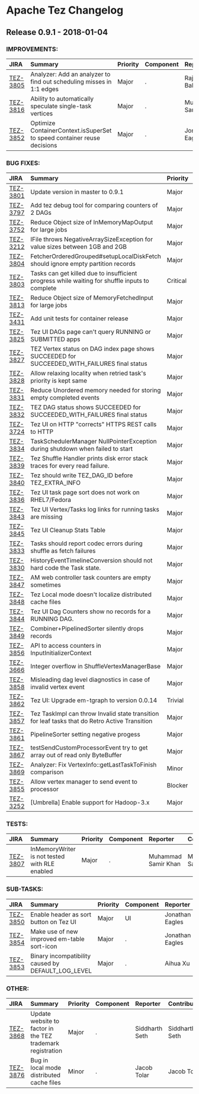 
<!---
# Licensed to the Apache Software Foundation (ASF) under one
# or more contributor license agreements.  See the NOTICE file
# distributed with this work for additional information
# regarding copyright ownership.  The ASF licenses this file
# to you under the Apache License, Version 2.0 (the
# "License"); you may not use this file except in compliance
# with the License.  You may obtain a copy of the License at
#
#     http://www.apache.org/licenses/LICENSE-2.0
#
# Unless required by applicable law or agreed to in writing, software
# distributed under the License is distributed on an "AS IS" BASIS,
# WITHOUT WARRANTIES OR CONDITIONS OF ANY KIND, either express or implied.
# See the License for the specific language governing permissions and
# limitations under the License.
-->
# Apache Tez Changelog

## Release 0.9.1 - 2018-01-04



### IMPROVEMENTS:

| JIRA | Summary | Priority | Component | Reporter | Contributor |
|:---- |:---- | :--- |:---- |:---- |:---- |
| [TEZ-3805](https://issues.apache.org/jira/browse/TEZ-3805) | Analyzer: Add an analyzer to find out scheduling misses in 1:1 edges |  Major | . | Rajesh Balamohan | Rajesh Balamohan |
| [TEZ-3816](https://issues.apache.org/jira/browse/TEZ-3816) | Ability to automatically speculate single-task vertices |  Major | . | Muhammad Samir Khan | Muhammad Samir Khan |
| [TEZ-3852](https://issues.apache.org/jira/browse/TEZ-3852) | Optimize ContainerContext.isSuperSet to speed container reuse decisions |  Major | . | Jonathan Eagles | Jonathan Eagles |


### BUG FIXES:

| JIRA | Summary | Priority | Component | Reporter | Contributor |
|:---- |:---- | :--- |:---- |:---- |:---- |
| [TEZ-3801](https://issues.apache.org/jira/browse/TEZ-3801) | Update version in master to 0.9.1 |  Major | . | Zhiyuan Yang | Zhiyuan Yang |
| [TEZ-3797](https://issues.apache.org/jira/browse/TEZ-3797) | Add tez debug tool for comparing counters of 2 DAGs |  Major | . | Prasanth Jayachandran | Prasanth Jayachandran |
| [TEZ-3752](https://issues.apache.org/jira/browse/TEZ-3752) | Reduce Object size of InMemoryMapOutput for large jobs |  Major | . | Jonathan Eagles | Muhammad Samir Khan |
| [TEZ-3212](https://issues.apache.org/jira/browse/TEZ-3212) | IFile throws NegativeArraySizeException for value sizes between 1GB and 2GB |  Major | . | Jonathan Eagles | Muhammad Samir Khan |
| [TEZ-3804](https://issues.apache.org/jira/browse/TEZ-3804) | FetcherOrderedGrouped#setupLocalDiskFetch should ignore empty partition records |  Major | . | Kuhu Shukla | Kuhu Shukla |
| [TEZ-3803](https://issues.apache.org/jira/browse/TEZ-3803) | Tasks can get killed due to insufficient progress while waiting for shuffle inputs to complete |  Critical | . | Kuhu Shukla | Kuhu Shukla |
| [TEZ-3813](https://issues.apache.org/jira/browse/TEZ-3813) | Reduce Object size of MemoryFetchedInput for large jobs |  Major | . | Muhammad Samir Khan | Muhammad Samir Khan |
| [TEZ-3431](https://issues.apache.org/jira/browse/TEZ-3431) | Add unit tests for container release |  Major | . | Sushmitha Sreenivasan | Taklon Stephen Wu |
| [TEZ-3825](https://issues.apache.org/jira/browse/TEZ-3825) | Tez UI DAGs page can't query RUNNING or SUBMITTED apps |  Major | UI | Jonathan Eagles | Jonathan Eagles |
| [TEZ-3827](https://issues.apache.org/jira/browse/TEZ-3827) | TEZ Vertex status on DAG index page shows SUCCEEDED for SUCCEEDED\_WITH\_FAILURES final status |  Major | UI | Jonathan Eagles | Jonathan Eagles |
| [TEZ-3828](https://issues.apache.org/jira/browse/TEZ-3828) | Allow relaxing locality when retried task's priority is kept same |  Major | . | Zhiyuan Yang | Zhiyuan Yang |
| [TEZ-3831](https://issues.apache.org/jira/browse/TEZ-3831) | Reduce Unordered memory needed for storing empty completed events |  Major | . | Jonathan Eagles | Jonathan Eagles |
| [TEZ-3832](https://issues.apache.org/jira/browse/TEZ-3832) | TEZ DAG status shows SUCCEEDED for SUCCEEDED\_WITH\_FAILURES final status |  Major | UI | Jonathan Eagles | Jonathan Eagles |
| [TEZ-3724](https://issues.apache.org/jira/browse/TEZ-3724) | Tez UI on HTTP "corrects" HTTPS REST calls to HTTP |  Major | UI | Jonathan Eagles | Jonathan Eagles |
| [TEZ-3834](https://issues.apache.org/jira/browse/TEZ-3834) | TaskSchedulerManager NullPointerException during shutdown when failed to start |  Major | . | Jonathan Eagles | Jonathan Eagles |
| [TEZ-3839](https://issues.apache.org/jira/browse/TEZ-3839) | Tez Shuffle Handler prints disk error stack traces for every read failure. |  Major | . | Kuhu Shukla | Kuhu Shukla |
| [TEZ-3840](https://issues.apache.org/jira/browse/TEZ-3840) | Tez should write TEZ\_DAG\_ID before TEZ\_EXTRA\_INFO |  Major | . | Jonathan Eagles | Jonathan Eagles |
| [TEZ-3836](https://issues.apache.org/jira/browse/TEZ-3836) | Tez UI task page sort does not work on RHEL7/Fedora |  Major | . | Kuhu Shukla | Sreenath Somarajapuram |
| [TEZ-3843](https://issues.apache.org/jira/browse/TEZ-3843) | Tez UI Vertex/Tasks log links for running tasks are missing |  Major | UI | Jonathan Eagles | Jonathan Eagles |
| [TEZ-3845](https://issues.apache.org/jira/browse/TEZ-3845) | Tez UI Cleanup Stats Table |  Major | UI | Jonathan Eagles | Jonathan Eagles |
| [TEZ-3833](https://issues.apache.org/jira/browse/TEZ-3833) | Tasks should report codec errors during shuffle as fetch failures |  Major | . | Kuhu Shukla | Kuhu Shukla |
| [TEZ-3830](https://issues.apache.org/jira/browse/TEZ-3830) | HistoryEventTimelineConversion should not hard code the Task state. |  Major | . | Kuhu Shukla | Kuhu Shukla |
| [TEZ-3847](https://issues.apache.org/jira/browse/TEZ-3847) | AM web controller task counters are empty sometimes |  Major | . | Jonathan Eagles | Jonathan Eagles |
| [TEZ-3848](https://issues.apache.org/jira/browse/TEZ-3848) | Tez Local mode doesn't localize distributed cache files |  Major | . | Jacob Tolar | Jacob Tolar |
| [TEZ-3844](https://issues.apache.org/jira/browse/TEZ-3844) | Tez UI Dag Counters show no records for a RUNNING DAG. |  Major | UI | Kuhu Shukla | Jonathan Eagles |
| [TEZ-3849](https://issues.apache.org/jira/browse/TEZ-3849) | Combiner+PipelinedSorter silently drops records |  Major | . | Jacob Tolar | Jacob Tolar |
| [TEZ-3856](https://issues.apache.org/jira/browse/TEZ-3856) | API to access counters in InputInitializerContext |  Major | . | Prasanth Jayachandran | Prasanth Jayachandran |
| [TEZ-3666](https://issues.apache.org/jira/browse/TEZ-3666) | Integer overflow in ShuffleVertexManagerBase |  Major | . | Ming Ma | Ming Ma |
| [TEZ-3858](https://issues.apache.org/jira/browse/TEZ-3858) | Misleading dag level diagnostics in case of invalid vertex event |  Major | . | Zhiyuan Yang | Zhiyuan Yang |
| [TEZ-3862](https://issues.apache.org/jira/browse/TEZ-3862) | Tez UI: Upgrade em-tgraph to version 0.0.14 |  Trivial | UI | Jonathan Eagles | Jonathan Eagles |
| [TEZ-3857](https://issues.apache.org/jira/browse/TEZ-3857) | Tez TaskImpl can throw Invalid state transition for leaf tasks that do Retro Active Transition |  Major | . | Kuhu Shukla | Kuhu Shukla |
| [TEZ-3861](https://issues.apache.org/jira/browse/TEZ-3861) | PipelineSorter setting negative progess |  Major | . | Prasanth Jayachandran | Rajesh Balamohan |
| [TEZ-3867](https://issues.apache.org/jira/browse/TEZ-3867) | testSendCustomProcessorEvent try to get array out of read only ByteBuffer |  Major | . | Zhiyuan Yang | Zhiyuan Yang |
| [TEZ-3869](https://issues.apache.org/jira/browse/TEZ-3869) | Analyzer: Fix VertexInfo::getLastTaskToFinish comparison |  Minor | . | Rajesh Balamohan | Rajesh Balamohan |
| [TEZ-3855](https://issues.apache.org/jira/browse/TEZ-3855) | Allow vertex manager to send event to processor |  Blocker | . | Zhiyuan Yang | Zhiyuan Yang |
| [TEZ-3252](https://issues.apache.org/jira/browse/TEZ-3252) | [Umbrella] Enable support for Hadoop-3.x |  Major | . | Hitesh Shah |  |


### TESTS:

| JIRA | Summary | Priority | Component | Reporter | Contributor |
|:---- |:---- | :--- |:---- |:---- |:---- |
| [TEZ-3807](https://issues.apache.org/jira/browse/TEZ-3807) | InMemoryWriter is not tested with RLE enabled |  Major | . | Muhammad Samir Khan | Muhammad Samir Khan |


### SUB-TASKS:

| JIRA | Summary | Priority | Component | Reporter | Contributor |
|:---- |:---- | :--- |:---- |:---- |:---- |
| [TEZ-3850](https://issues.apache.org/jira/browse/TEZ-3850) | Enable header as sort button on Tez UI |  Major | UI | Jonathan Eagles | Jonathan Eagles |
| [TEZ-3854](https://issues.apache.org/jira/browse/TEZ-3854) | Make use of new improved em-table sort-icon |  Major | . | Jonathan Eagles | Jonathan Eagles |
| [TEZ-3853](https://issues.apache.org/jira/browse/TEZ-3853) | Binary incompatibility caused by DEFAULT\_LOG\_LEVEL |  Major | . | Aihua Xu | Zhiyuan Yang |


### OTHER:

| JIRA | Summary | Priority | Component | Reporter | Contributor |
|:---- |:---- | :--- |:---- |:---- |:---- |
| [TEZ-3868](https://issues.apache.org/jira/browse/TEZ-3868) | Update website to factor in the TEZ trademark registration |  Major | . | Siddharth Seth | Siddharth Seth |
| [TEZ-3876](https://issues.apache.org/jira/browse/TEZ-3876) | Bug in local mode distributed cache files |  Minor | . | Jacob Tolar | Jacob Tolar |



